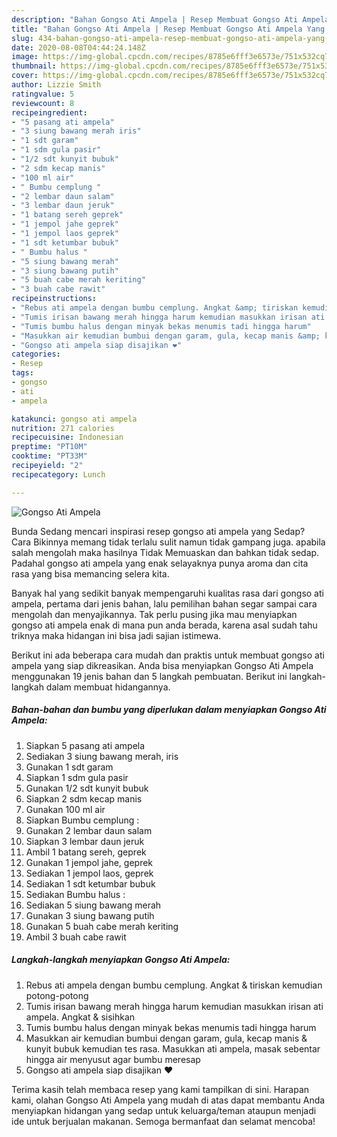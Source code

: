 ```yaml
---
description: "Bahan Gongso Ati Ampela | Resep Membuat Gongso Ati Ampela Yang Enak dan Simpel"
title: "Bahan Gongso Ati Ampela | Resep Membuat Gongso Ati Ampela Yang Enak dan Simpel"
slug: 434-bahan-gongso-ati-ampela-resep-membuat-gongso-ati-ampela-yang-enak-dan-simpel
date: 2020-08-08T04:44:24.148Z
image: https://img-global.cpcdn.com/recipes/8785e6fff3e6573e/751x532cq70/gongso-ati-ampela-foto-resep-utama.jpg
thumbnail: https://img-global.cpcdn.com/recipes/8785e6fff3e6573e/751x532cq70/gongso-ati-ampela-foto-resep-utama.jpg
cover: https://img-global.cpcdn.com/recipes/8785e6fff3e6573e/751x532cq70/gongso-ati-ampela-foto-resep-utama.jpg
author: Lizzie Smith
ratingvalue: 5
reviewcount: 8
recipeingredient:
- "5 pasang ati ampela"
- "3 siung bawang merah iris"
- "1 sdt garam"
- "1 sdm gula pasir"
- "1/2 sdt kunyit bubuk"
- "2 sdm kecap manis"
- "100 ml air"
- " Bumbu cemplung "
- "2 lembar daun salam"
- "3 lembar daun jeruk"
- "1 batang sereh geprek"
- "1 jempol jahe geprek"
- "1 jempol laos geprek"
- "1 sdt ketumbar bubuk"
- " Bumbu halus "
- "5 siung bawang merah"
- "3 siung bawang putih"
- "5 buah cabe merah keriting"
- "3 buah cabe rawit"
recipeinstructions:
- "Rebus ati ampela dengan bumbu cemplung. Angkat &amp; tiriskan kemudian potong-potong"
- "Tumis irisan bawang merah hingga harum kemudian masukkan irisan ati ampela. Angkat &amp; sisihkan"
- "Tumis bumbu halus dengan minyak bekas menumis tadi hingga harum"
- "Masukkan air kemudian bumbui dengan garam, gula, kecap manis &amp; kunyit bubuk kemudian tes rasa. Masukkan ati ampela, masak sebentar hingga air menyusut agar bumbu meresap"
- "Gongso ati ampela siap disajikan ❤"
categories:
- Resep
tags:
- gongso
- ati
- ampela

katakunci: gongso ati ampela 
nutrition: 271 calories
recipecuisine: Indonesian
preptime: "PT10M"
cooktime: "PT33M"
recipeyield: "2"
recipecategory: Lunch

---
```



![Gongso Ati Ampela](https://img-global.cpcdn.com/recipes/8785e6fff3e6573e/751x532cq70/gongso-ati-ampela-foto-resep-utama.jpg)

Bunda Sedang mencari inspirasi resep gongso ati ampela yang Sedap? Cara Bikinnya memang tidak terlalu sulit namun tidak gampang juga. apabila salah mengolah maka hasilnya Tidak Memuaskan dan bahkan tidak sedap. Padahal gongso ati ampela yang enak selayaknya punya aroma dan cita rasa yang bisa memancing selera kita.



Banyak hal yang sedikit banyak mempengaruhi kualitas rasa dari gongso ati ampela, pertama dari jenis bahan, lalu pemilihan bahan segar sampai cara mengolah dan menyajikannya. Tak perlu pusing jika mau menyiapkan gongso ati ampela enak di mana pun anda berada, karena asal sudah tahu triknya maka hidangan ini bisa jadi sajian istimewa.


Berikut ini ada beberapa cara mudah dan praktis untuk membuat gongso ati ampela yang siap dikreasikan. Anda bisa menyiapkan Gongso Ati Ampela menggunakan 19 jenis bahan dan 5 langkah pembuatan. Berikut ini langkah-langkah dalam membuat hidangannya.

<!--inarticleads1-->

##### Bahan-bahan dan bumbu yang diperlukan dalam menyiapkan Gongso Ati Ampela:

1. Siapkan 5 pasang ati ampela
1. Sediakan 3 siung bawang merah, iris
1. Gunakan 1 sdt garam
1. Siapkan 1 sdm gula pasir
1. Gunakan 1/2 sdt kunyit bubuk
1. Siapkan 2 sdm kecap manis
1. Gunakan 100 ml air
1. Siapkan  Bumbu cemplung :
1. Gunakan 2 lembar daun salam
1. Siapkan 3 lembar daun jeruk
1. Ambil 1 batang sereh, geprek
1. Gunakan 1 jempol jahe, geprek
1. Sediakan 1 jempol laos, geprek
1. Sediakan 1 sdt ketumbar bubuk
1. Sediakan  Bumbu halus :
1. Sediakan 5 siung bawang merah
1. Gunakan 3 siung bawang putih
1. Gunakan 5 buah cabe merah keriting
1. Ambil 3 buah cabe rawit




<!--inarticleads2-->

##### Langkah-langkah menyiapkan Gongso Ati Ampela:

1. Rebus ati ampela dengan bumbu cemplung. Angkat &amp; tiriskan kemudian potong-potong
1. Tumis irisan bawang merah hingga harum kemudian masukkan irisan ati ampela. Angkat &amp; sisihkan
1. Tumis bumbu halus dengan minyak bekas menumis tadi hingga harum
1. Masukkan air kemudian bumbui dengan garam, gula, kecap manis &amp; kunyit bubuk kemudian tes rasa. Masukkan ati ampela, masak sebentar hingga air menyusut agar bumbu meresap
1. Gongso ati ampela siap disajikan ❤




Terima kasih telah membaca resep yang kami tampilkan di sini. Harapan kami, olahan Gongso Ati Ampela yang mudah di atas dapat membantu Anda menyiapkan hidangan yang sedap untuk keluarga/teman ataupun menjadi ide untuk berjualan makanan. Semoga bermanfaat dan selamat mencoba!
